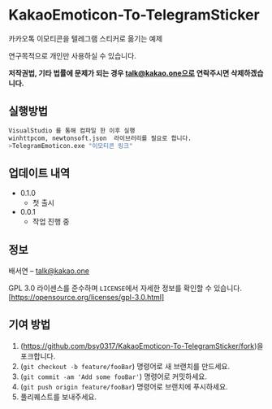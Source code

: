 # KakaoEmoticon-To-TelegramSticker
카카오톡 이모티콘을 텔레그램 스티커로 옮기는 예제

연구목적으로 개인만 사용하실 수 있습니다.

**저작권법, 기타 법률에 문제가 되는 경우 talk@kakao.one으로 연락주시면 삭제하겠습니다.**


## 실행방법
```sh
VisualStudio 를 통해 컴파일 한 이후 실행
winhttpcom, newtonsoft.json  라이브러리를 필요로 합니다.
>TelegramEmoticon.exe "이모티콘 링크"
```

## 업데이트 내역

* 0.1.0
    * 첫 출시
* 0.0.1
    * 작업 진행 중

## 정보

배서연 – talk@kakao.one

GPL 3.0 라이센스를 준수하며 ``LICENSE``에서 자세한 정보를 확인할 수 있습니다.
[https://opensource.org/licenses/gpl-3.0.html]

## 기여 방법

1. (<https://github.com/bsy0317/KakaoEmoticon-To-TelegramSticker/fork>)을 포크합니다.
2. (`git checkout -b feature/fooBar`) 명령어로 새 브랜치를 만드세요.
3. (`git commit -am 'Add some fooBar'`) 명령어로 커밋하세요.
4. (`git push origin feature/fooBar`) 명령어로 브랜치에 푸시하세요. 
5. 풀리퀘스트를 보내주세요.

